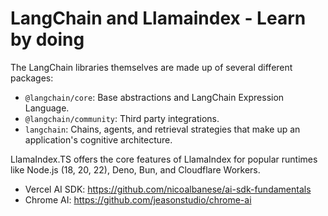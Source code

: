 # LangChain and Llamaindex - Learn by doing

The LangChain libraries themselves are made up of several different packages:
- `@langchain/core`: Base abstractions and LangChain Expression Language.
- `@langchain/community`: Third party integrations.
- `langchain`: Chains, agents, and retrieval strategies that make up an application's cognitive architecture.

LlamaIndex.TS offers the core features of LlamaIndex for popular runtimes like Node.js (18, 20, 22), Deno, Bun, and Cloudflare Workers.

- Vercel AI SDK: https://github.com/nicoalbanese/ai-sdk-fundamentals
- Chrome AI: https://github.com/jeasonstudio/chrome-ai
